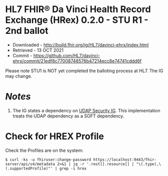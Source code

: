 # HL7 FHIR® Da Vinci Health Record Exchange (HRex) 0.2.0 - STU R1 - 2nd ballot

- Downloaded - http://build.fhir.org/ig/HL7/davinci-ehrx/index.html
- Retrieved - 13 OCT 2021
- Commit - https://github.com/HL7/davinci-ehrx/commit/21edf8c77008748576b47214ecc8e74741cddd6f

Please note STU1 is NOT yet completed the balloting process at HL7. The IG may change.

# *Notes*

1. The IG states a dependency on [UDAP Security IG](http://build.fhir.org/ig/HL7/davinci-ehrx/index.html#dependencies). This implementation treats the UDAP dependency as a SOFT dependency.

# Check for HREX Profile
Check the Profiles are on the system: 

```
$ curl -ks -u fhiruser:change-password https://localhost:9443/fhir-server/api/v4/metadata 2>&1 | jq -r '.rest[].resource[] | "\(.type),\(.supportedProfile)"' | grep -i hrex
```